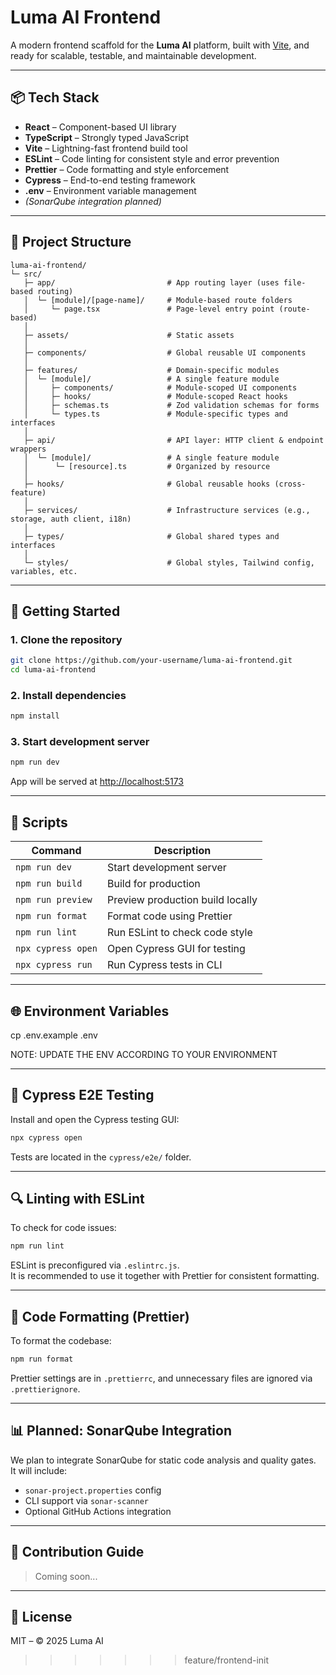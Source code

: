 # Luma AI Frontend

A modern frontend scaffold for the **Luma AI** platform, built with [Vite](https://vitejs.dev/), and ready for scalable, testable, and maintainable development.

---

## 📦 Tech Stack

- **React** – Component-based UI library
- **TypeScript** – Strongly typed JavaScript
- **Vite** – Lightning-fast frontend build tool
- **ESLint** – Code linting for consistent style and error prevention
- **Prettier** – Code formatting and style enforcement
- **Cypress** – End-to-end testing framework
- **.env** – Environment variable management
- _(SonarQube integration planned)_

---

## 📁 Project Structure

```
luma-ai-frontend/
└─ src/
   ├─ app/                         # App routing layer (uses file-based routing)
   │  └─ [module]/[page-name]/     # Module-based route folders
   │     └─ page.tsx               # Page-level entry point (route-based)
   │
   ├─ assets/                      # Static assets
   │
   ├─ components/                  # Global reusable UI components
   │
   ├─ features/                    # Domain-specific modules
   │  └─ [module]/                 # A single feature module
   │     ├─ components/            # Module-scoped UI components
   │     ├─ hooks/                 # Module-scoped React hooks
   │     ├─ schemas.ts             # Zod validation schemas for forms
   │     └─ types.ts               # Module-specific types and interfaces
   │
   ├─ api/                         # API layer: HTTP client & endpoint wrappers
   │  └─ [module]/                 # A single feature module
   │      └─ [resource].ts         # Organized by resource
   │
   ├─ hooks/                       # Global reusable hooks (cross-feature)
   │
   ├─ services/                    # Infrastructure services (e.g., storage, auth client, i18n)
   │
   ├─ types/                       # Global shared types and interfaces
   │
   └─ styles/                      # Global styles, Tailwind config, variables, etc.

```

---

## 🚀 Getting Started

### 1. Clone the repository

```bash
git clone https://github.com/your-username/luma-ai-frontend.git
cd luma-ai-frontend
```

### 2. Install dependencies

```bash
npm install
```

### 3. Start development server

```bash
npm run dev
```

App will be served at [http://localhost:5173](http://localhost:5173)

---

## 🔧 Scripts

| Command            | Description                      |
| ------------------ | -------------------------------- |
| `npm run dev`      | Start development server         |
| `npm run build`    | Build for production             |
| `npm run preview`  | Preview production build locally |
| `npm run format`   | Format code using Prettier       |
| `npm run lint`     | Run ESLint to check code style   |
| `npx cypress open` | Open Cypress GUI for testing     |
| `npx cypress run`  | Run Cypress tests in CLI         |

---

## 🌐 Environment Variables

cp .env.example .env

NOTE: UPDATE THE ENV ACCORDING TO YOUR ENVIRONMENT

---

## 🧪 Cypress E2E Testing

Install and open the Cypress testing GUI:

```bash
npx cypress open
```

Tests are located in the `cypress/e2e/` folder.

---

## 🔍 Linting with ESLint

To check for code issues:

```bash
npm run lint
```

ESLint is preconfigured via `.eslintrc.js`.  
It is recommended to use it together with Prettier for consistent formatting.

---

## 🎨 Code Formatting (Prettier)

To format the codebase:

```bash
npm run format
```

Prettier settings are in `.prettierrc`, and unnecessary files are ignored via `.prettierignore`.

---

## 📊 Planned: SonarQube Integration

We plan to integrate SonarQube for static code analysis and quality gates.  
It will include:

- `sonar-project.properties` config
- CLI support via `sonar-scanner`
- Optional GitHub Actions integration

---

## 🤝 Contribution Guide

> Coming soon...

---

## 📄 License

MIT – © 2025 Luma AI

> > > > > > > feature/frontend-init
